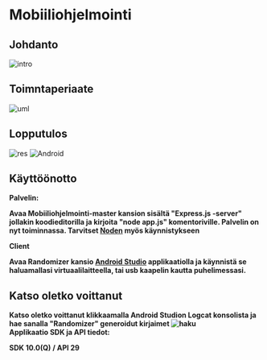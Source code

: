 # Mobiiliohjelmointi
## Johdanto
![intro](https://user-images.githubusercontent.com/52996898/71076060-c0faf900-218d-11ea-9960-67f918e9ad0c.PNG)
## Toimntaperiaate
![uml](https://user-images.githubusercontent.com/52996898/71076063-c22c2600-218d-11ea-8211-03a89e5c2555.PNG)
## Lopputulos
![res](https://user-images.githubusercontent.com/52996898/71076065-c35d5300-218d-11ea-9903-5a009e023865.PNG)
![Android](https://user-images.githubusercontent.com/52996898/79860002-97bbd500-83da-11ea-8400-c06a975a0001.PNG)
## Käyttöönotto
<b>Palvelin:<b><br>
<p>Avaa Mobiiliohjelmointi-master kansion sisältä "Express.js -server" jollakin koodieditorilla ja kirjoita "node app.js" komentoriville. Palvelin on nyt toiminnassa. Tarvitset <a href="https://nodejs.org/en/">Noden</a> myös käynnistykseen <br><p>
<b>Client</b><br>
<p>Avaa Randomizer kansio <a href="https://developer.android.com/studio/?gclid=Cj0KCQiAuefvBRDXARIsAFEOQ9Gm02gs-jTzXMIm0efHDWxqydafmRP9S3N05T4RoVQEuD2RVXpdAf4aAhMtEALw_wcB">Android Studio</a> applikaatiolla ja käynnistä se haluamallasi virtuaalilaitteella, tai usb kaapelin kautta puhelimessasi.

## Katso oletko voittanut
Katso oletko voittanut klikkaamalla Android Studion Logcat konsolista ja hae sanalla "Randomizer" generoidut kirjaimet
![haku](https://user-images.githubusercontent.com/52996898/71077936-0f5dc700-2191-11ea-8a88-3b1eda392e1f.PNG) <br>
Applikaatio SDK ja API tiedot:</p> <b>SDK 10.0(Q) / API 29</b>
